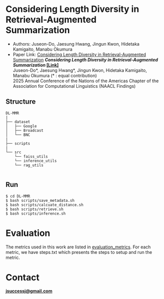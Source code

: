 # Considering Length Diversity in Retrieval-Augmented Summarization

* Authors: Juseon-Do, Jaesung Hwang, Jingun Kwon, Hidetaka Kamigaito, Manabu Okumura
* Paper Link: [Considering Length Diversity in Retrieval-Augmented Summarization](https://arxiv.org/abs/2503.09249)
<strong><em>Considering Length Diversity in Retrieval-Augmented Summarization</em>
      <a href="https://arxiv.org/abs/2503.09249"><strong>[Link]</strong></a></strong> <br>
      Juseon-Do*, Jaesung Hwang*, Jingun Kwon, Hidetaka Kamigaito, Manabu Okumura (* : equal contribution) <br>
      2025 Annual Conference of the Nations of the Americas Chapter of the Association for Computational Linguistics (NAACL Findings) <br>

## Structure
```
DL-MMR
|
├── dataset
│   ├── Google
│   ├── Broadcast
│   └── BNC
|   
├── scripts
|
└── src
    └── faiss_utils
    └── inference_utils
    └── rag_utils


```

## Run
```
$ cd DL-MMR
$ bash scripts/save_metadata.sh
$ bash scripts/calcuate_distance.sh
$ bash scripts/retrieve.sh
$ bash scripts/inference.sh
```


# Evaluation
The metrics used in this work are listed in [evaluation_metrics](https://github.com/JuseonDo/InstructCMP/blob/main/src/evaluate_utils/evaluate_functions.py). For each metric, we have steps.txt which presents the steps to setup and run the metric.

# Contact
**jsuccessj@gmail.com**

